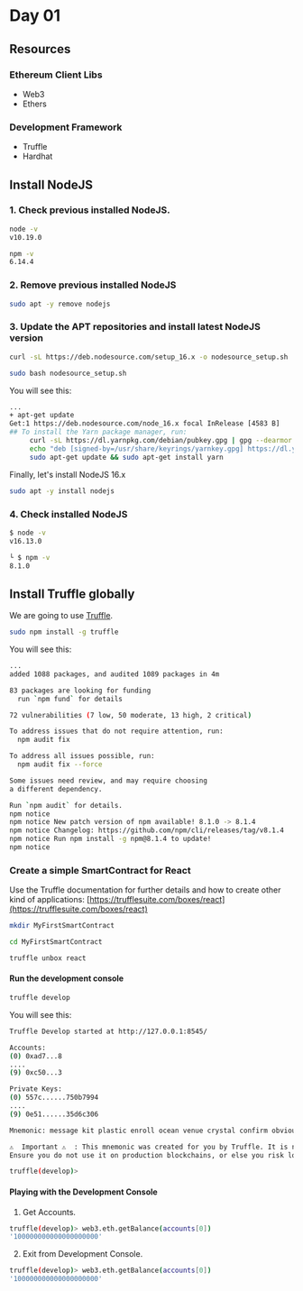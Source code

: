 # Day 01

## Resources

### Ethereum Client Libs
- Web3
- Ethers

### Development Framework
- Truffle
- Hardhat

## Install NodeJS

### 1. Check previous installed NodeJS.
```sh
node -v
v10.19.0

npm -v
6.14.4
```

### 2. Remove previous installed NodeJS
```sh
sudo apt -y remove nodejs
```

### 3. Update the APT repositories and install latest NodeJS version
```sh
curl -sL https://deb.nodesource.com/setup_16.x -o nodesource_setup.sh

sudo bash nodesource_setup.sh
```
You will see this:

```sh
...
+ apt-get update
Get:1 https://deb.nodesource.com/node_16.x focal InRelease [4583 B]
## To install the Yarn package manager, run:
     curl -sL https://dl.yarnpkg.com/debian/pubkey.gpg | gpg --dearmor | sudo tee /usr/share/keyrings/yarnkey.gpg >/dev/null
     echo "deb [signed-by=/usr/share/keyrings/yarnkey.gpg] https://dl.yarnpkg.com/debian stable main" | sudo tee /etc/apt/sources.list.d/yarn.list
     sudo apt-get update && sudo apt-get install yarn
```

Finally, let's install NodeJS 16.x
```sh
sudo apt -y install nodejs
```
### 4. Check installed NodeJS

```sh
$ node -v
v16.13.0

└ $ npm -v
8.1.0
```

## Install Truffle globally 

We are going to use [Truffle](https://trufflesuite.com/).
```sh
sudo npm install -g truffle
```
You will see this:
```sh
...
added 1088 packages, and audited 1089 packages in 4m

83 packages are looking for funding
  run `npm fund` for details

72 vulnerabilities (7 low, 50 moderate, 13 high, 2 critical)

To address issues that do not require attention, run:
  npm audit fix

To address all issues possible, run:
  npm audit fix --force

Some issues need review, and may require choosing
a different dependency.

Run `npm audit` for details.
npm notice
npm notice New patch version of npm available! 8.1.0 -> 8.1.4
npm notice Changelog: https://github.com/npm/cli/releases/tag/v8.1.4
npm notice Run npm install -g npm@8.1.4 to update!
npm notice
```






### Create a simple SmartContract for React

Use the Truffle documentation for further details and how to create other kind of applications: [https://trufflesuite.com/boxes/react](https://trufflesuite.com/boxes/react)

```sh
mkdir MyFirstSmartContract

cd MyFirstSmartContract

truffle unbox react
```

#### Run the development console

```sh
truffle develop
```
You will see this:

```sh
Truffle Develop started at http://127.0.0.1:8545/

Accounts:
(0) 0xad7...8
....
(9) 0xc50...3

Private Keys:
(0) 557c......750b7994
....
(9) 0e51......35d6c306

Mnemonic: message kit plastic enroll ocean venue crystal confirm obvious strong ozone inquiry

⚠️  Important ⚠️  : This mnemonic was created for you by Truffle. It is not secure.
Ensure you do not use it on production blockchains, or else you risk losing funds.

truffle(develop)> 
```


#### Playing with the Development Console

1. Get Accounts.
```sh
truffle(develop)> web3.eth.getBalance(accounts[0])
'100000000000000000000'
```

2. Exit from Development Console.
```sh
truffle(develop)> web3.eth.getBalance(accounts[0])
'100000000000000000000'
```
